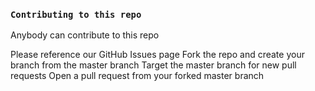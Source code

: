 ### `Contributing to this repo`

Anybody can contribute to this repo

Please reference our GitHub Issues page
Fork the repo and create your branch from the master branch
Target the master branch for new pull requests
Open a pull request from your forked master branch
